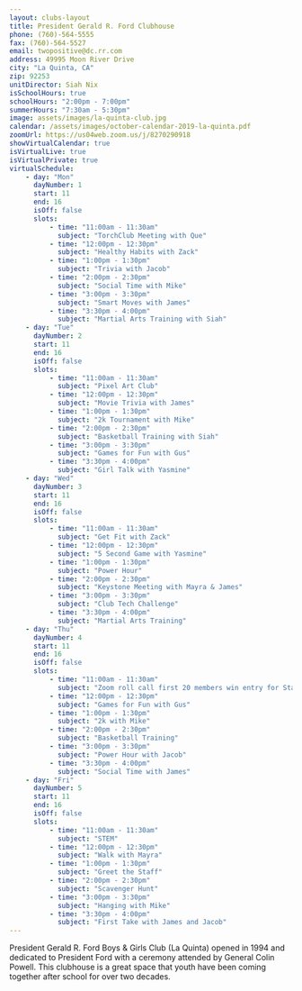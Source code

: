 ```yaml
---
layout: clubs-layout
title: President Gerald R. Ford Clubhouse
phone: (760)-564-5555
fax: (760)-564-5527
email: twopositive@dc.rr.com
address: 49995 Moon River Drive
city: "La Quinta, CA"
zip: 92253
unitDirector: Siah Nix
isSchoolHours: true
schoolHours: "2:00pm - 7:00pm"
summerHours: "7:30am - 5:30pm"
image: assets/images/la-quinta-club.jpg
calendar: /assets/images/october-calendar-2019-la-quinta.pdf
zoomUrl: https://us04web.zoom.us/j/8270290918
showVirtualCalendar: true
isVirtualLive: true
isVirtualPrivate: true
virtualSchedule:
    - day: "Mon"
      dayNumber: 1
      start: 11
      end: 16
      isOff: false
      slots:
          - time: "11:00am - 11:30am"
            subject: "TorchClub Meeting with Que"
          - time: "12:00pm - 12:30pm"
            subject: "Healthy Habits with Zack"
          - time: "1:00pm - 1:30pm"
            subject: "Trivia with Jacob"
          - time: "2:00pm - 2:30pm"
            subject: "Social Time with Mike"
          - time: "3:00pm - 3:30pm"
            subject: "Smart Moves with James"
          - time: "3:30pm - 4:00pm"
            subject: "Martial Arts Training with Siah"
    - day: "Tue"
      dayNumber: 2
      start: 11
      end: 16
      isOff: false
      slots:
          - time: "11:00am - 11:30am"
            subject: "Pixel Art Club"
          - time: "12:00pm - 12:30pm"
            subject: "Movie Trivia with James"
          - time: "1:00pm - 1:30pm"
            subject: "2k Tournament with Mike"
          - time: "2:00pm - 2:30pm"
            subject: "Basketball Training with Siah"
          - time: "3:00pm - 3:30pm"
            subject: "Games for Fun with Gus"
          - time: "3:30pm - 4:00pm"
            subject: "Girl Talk with Yasmine"
    - day: "Wed"
      dayNumber: 3
      start: 11
      end: 16
      isOff: false
      slots:
          - time: "11:00am - 11:30am"
            subject: "Get Fit with Zack"
          - time: "12:00pm - 12:30pm"
            subject: "5 Second Game with Yasmine"
          - time: "1:00pm - 1:30pm"
            subject: "Power Hour"
          - time: "2:00pm - 2:30pm"
            subject: "Keystone Meeting with Mayra & James"
          - time: "3:00pm - 3:30pm"
            subject: "Club Tech Challenge"
          - time: "3:30pm - 4:00pm"
            subject: "Martial Arts Training"
    - day: "Thu"
      dayNumber: 4
      start: 11
      end: 16
      isOff: false
      slots:
          - time: "11:00am - 11:30am"
            subject: "Zoom roll call first 20 members win entry for Starbucks card with Mayra"
          - time: "12:00pm - 12:30pm"
            subject: "Games for Fun with Gus"
          - time: "1:00pm - 1:30pm"
            subject: "2k with Mike"
          - time: "2:00pm - 2:30pm"
            subject: "Basketball Training"
          - time: "3:00pm - 3:30pm"
            subject: "Power Hour with Jacob"
          - time: "3:30pm - 4:00pm"
            subject: "Social Time with James"
    - day: "Fri"
      dayNumber: 5
      start: 11
      end: 16
      isOff: false
      slots:
          - time: "11:00am - 11:30am"
            subject: "STEM"
          - time: "12:00pm - 12:30pm"
            subject: "Walk with Mayra"
          - time: "1:00pm - 1:30pm"
            subject: "Greet the Staff"
          - time: "2:00pm - 2:30pm"
            subject: "Scavenger Hunt"
          - time: "3:00pm - 3:30pm"
            subject: "Hanging with Mike"
          - time: "3:30pm - 4:00pm"
            subject: "First Take with James and Jacob"
---
```


President Gerald R. Ford Boys & Girls Club (La Quinta) opened in 1994 and dedicated to
President Ford with a ceremony attended by General Colin Powell. This clubhouse is a great space that youth have been coming together after school for over two decades.
